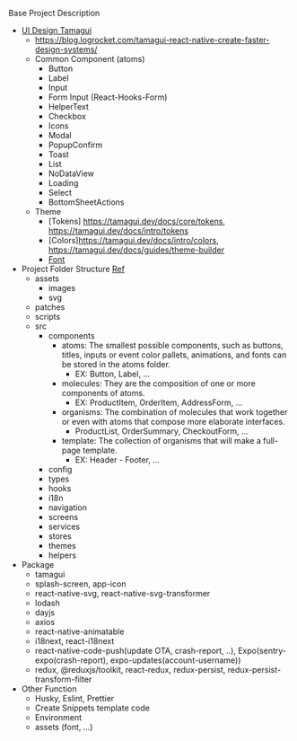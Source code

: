 Base Project Description
- [UI Design Tamagui](https://tamagui.dev/docs/intro/introduction)
  - https://blog.logrocket.com/tamagui-react-native-create-faster-design-systems/
  - Common Component (atoms)
    - Button
    - Label
    - Input
    - Form Input (React-Hooks-Form)
    - HelperText
    - Checkbox
    - Icons
    - Modal
    - PopupConfirm
    - Toast
    - List
    - NoDataView
    - Loading
    - Select
    - BottomSheetActions
  - Theme
    - [Tokens] https://tamagui.dev/docs/core/tokens, https://tamagui.dev/docs/intro/tokens
    - [Colors]https://tamagui.dev/docs/intro/colors, https://tamagui.dev/docs/guides/theme-builder
    - [Font](https://tamagui.dev/docs/core/font-language) 
- Project Folder Structure [Ref](https://medium.com/@techwithmuskan/best-folder-structure-for-react-native-project-c6d7dd6dd494)
  - assets
    - images
    - svg
  - patches
  - scripts
  - src
    - components
      - atoms: The smallest possible components, such as buttons, titles, inputs or event color pallets, animations, and fonts can be stored in the atoms folder.
        - EX: Button, Label, ...
      - molecules: They are the composition of one or more components of atoms.
        - EX: ProductItem, OrderItem, AddressForm, ...
      - organisms: The combination of molecules that work together or even with atoms that compose more elaborate interfaces.
        - ProductList, OrderSummary, CheckoutForm, ...
      - template: The collection of organisms that will make a full-page template.
        - EX: Header - Footer, ...
    - config
    - types
    - hooks
    - i18n
    - navigation
    - screens
    - services
    - stores
    - themes
    - helpers
- Package
  - tamagui
  - splash-screen, app-icon
  - react-native-svg, react-native-svg-transformer
  - lodash
  - dayjs
  - axios
  - react-native-animatable
  - i18next, react-i18next
  - react-native-code-push(update OTA, crash-report, ..), Expo(sentry-expo(crash-report), expo-updates(account-username))
  - redux, @reduxjs/toolkit, react-redux, redux-persist, redux-persist-transform-filter
- Other Function
  - Husky, Eslint, Prettier
  - Create Snippets template code
  - Environment
  - assets (font, ...)
